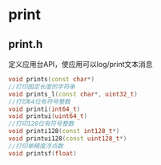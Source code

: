 # print 

## print.h
定义应用台API，使应用可以log/print文本消息

```C++
void prints(const char*)
//打印固定长度的字符串
void prints_l(const char*, uint32_t)
//打印64位有符号整数
void printi(int64_t)
void printui(uint64_t)
//打印128位有符号整数
void printi128(const int128_t*)
void printui128(const uint128_t*)
//打印单精度浮点数
void printsf(float)
```

